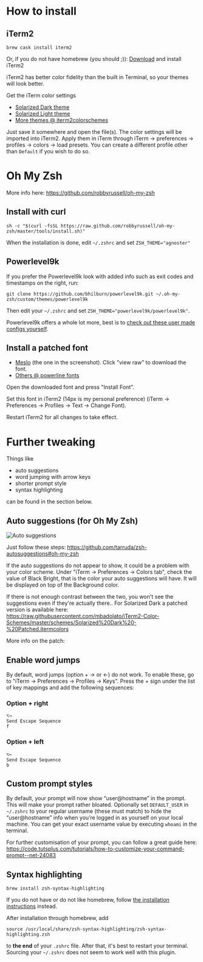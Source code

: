 # How to install

## iTerm2

    brew cask install iterm2
    
Or, if you do not have homebrew (you should ;)): [Download](http://www.iterm2.com/downloads.html) and install iTerm2 

iTerm2 has better color fidelity than the built in Terminal, so your themes will look better.
    
Get the iTerm color settings

- [Solarized Dark theme](https://raw.githubusercontent.com/altercation/solarized/master/iterm2-colors-solarized/Solarized%20Dark.itermcolors)
- [Solarized Light theme](https://raw.githubusercontent.com/altercation/solarized/master/iterm2-colors-solarized/Solarized%20Light.itermcolors)
- [More themes @ iterm2colorschemes](http://iterm2colorschemes.com/)
    
Just save it somewhere and open the file(s). The color settings will be imported into iTerm2. Apply them in iTerm through iTerm -> preferences -> profiles -> colors -> load presets. You can create a different profile other than `Default` if you wish to do so.

# Oh My Zsh 

More info here: https://github.com/robbyrussell/oh-my-zsh

## Install with curl
    
    sh -c "$(curl -fsSL https://raw.github.com/robbyrussell/oh-my-zsh/master/tools/install.sh)"
    
When the installation is done, edit `~/.zshrc` and set `ZSH_THEME="agnoster"`

## Powerlevel9k

If you prefer the Powerlevel9k look with added info such as exit codes and timestamps on the right, run:

    git clone https://github.com/bhilburn/powerlevel9k.git ~/.oh-my-zsh/custom/themes/powerlevel9k

Then edit your `~/.zshrc` and set `ZSH_THEME="powerlevel9k/powerlevel9k"`.

Powerlevel9k offers a whole lot more, best is to [check out these user made configs yourself](https://github.com/bhilburn/powerlevel9k/wiki/Show-Off-Your-Config).

## Install a patched font

- [Meslo](https://github.com/Lokaltog/powerline-fonts/blob/master/Meslo/Meslo%20LG%20M%20DZ%20Regular%20for%20Powerline.otf) (the one in the screenshot). Click "view raw" to download the font.
- [Others @ powerline fonts](https://github.com/powerline/fonts)
    
Open the downloaded font and press "Install Font".

Set this font in iTerm2 (14px is my personal preference) (iTerm -> Preferences -> Profiles -> Text -> Change Font).

Restart iTerm2 for all changes to take effect.

# Further tweaking

Things like

- auto suggestions
- word jumping with arrow keys
- shorter prompt style
- syntax highlighting

can be found in the section below.

## Auto suggestions (for Oh My Zsh)

![Auto suggestions](http://i66.tinypic.com/b5i9dv.png)

Just follow these steps: https://github.com/tarruda/zsh-autosuggestions#oh-my-zsh

If the auto suggestions do not appear to show, it could be a problem with your color scheme. Under "iTerm -> Preferences -> Colors tab", check the value of Black Bright, that is the color your auto suggestions will have. It will be displayed on top of the Background color. 

If there is not enough contrast between the two, you won't see the suggestions even if they're actually there.. For Solarized Dark a patched version is available here: https://raw.githubusercontent.com/mbadolato/iTerm2-Color-Schemes/master/schemes/Solarized%20Dark%20-%20Patched.itermcolors

More info on the patch: 

## Enable word jumps

By default, word jumps (option + → or ←) do not work. To enable these, go to "iTerm -> Preferences -> Profiles -> Keys". Press the + sign under the list of key mappings and add the following sequences:

### Option + right

```
⌥→
Send Escape Sequence
f
```

### Option + left

```
⌥←
Send Escape Sequence
b
```

## Custom prompt styles

By default, your prompt will now show “user@hostname” in the prompt. This will make your prompt rather bloated. Optionally set `DEFAULT_USER` in `~/.zshrc` to your regular username (these must match) to hide the “user@hostname” info when you’re logged in as yourself on your local machine. You can get your exact username value by executing `whoami` in the terminal.

For further customisation of your prompt, you can follow a great guide here: https://code.tutsplus.com/tutorials/how-to-customize-your-command-prompt--net-24083

## Syntax highlighting

```
brew install zsh-syntax-highlighting
```

If you do not have or do not like homebrew, follow [the installation instructions](https://github.com/zsh-users/zsh-syntax-highlighting/blob/master/INSTALL.md) instead.

After installation through homebrew, add

```
source /usr/local/share/zsh-syntax-highlighting/zsh-syntax-highlighting.zsh
```

to **the end** of your `.zshrc` file. After that, it's best to restart your terminal. Sourcing your `~/.zshrc` does not seem to work well with this plugin.